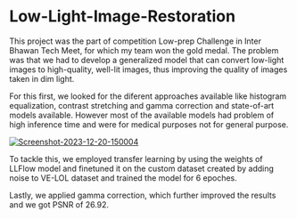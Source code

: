 # Low-Light-Image-Restoration
This project was the part of competition Low-prep Challenge in Inter Bhawan Tech Meet, for which my team won the gold medal. The problem was that we had to develop a generalized model that can convert low-light images to high-quality, well-lit images, thus improving the quality of images taken in dim light.

For this first, we looked for the diferent approaches available like histogram equalization, contrast stretching and gamma correction and state-of-art models available. However most of the available models had problem of high inference time and were for medical purposes not for general purpose. 

<a href="https://ibb.co/fYwXQFs"><img src="https://i.ibb.co/TB3wr2s/Screenshot-2023-12-20-150004.png" alt="Screenshot-2023-12-20-150004" border="0"></a>

To tackle this, we employed transfer learning by using the weights of LLFlow model and finetuned it on the custom dataset created by adding noise to VE-LOL dataset and trained the model for 6 epoches. 

Lastly, we applied gamma correction, which further improved the results and we got PSNR of 26.92.

